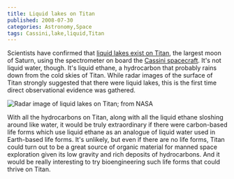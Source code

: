 ```yaml
---
title: Liquid lakes on Titan
published: 2008-07-30
categories: Astronomy,Space
tags: Cassini,lake,liquid,Titan
---
```


Scientists have confirmed that
<a href="https://www.scientificamerican.com/article/liquid-lake-on-titan/">liquid lakes exist on Titan</a>,
the largest moon of Saturn, using the spectrometer on board the
<a href="https://solarsystem.nasa.gov/missions/cassini/overview/">Cassini spacecraft</a>.
It's not liquid water, though.
It's liquid ethane, a hydrocarbon that probably rains down from the cold skies of Titan.
While radar images of the surface of Titan strongly suggested that there were liquid lakes,
this is the first time direct observational evidence was gathered.

![Radar image of liquid lakes on Titan; from [NASA](https://photojournal.jpl.nasa.gov/catalog/PIA09102)](PIA09102.jpg)

With all the hydrocarbons on Titan, along with all the liquid ethane sloshing around like water,
it would be truly extraordinary if there were carbon-based life forms
which use liquid ethane as an analogue of liquid water used in Earth-based life forms. 
It's unlikely, but even if there are no life forms,
Titan could turn out to be a great source of organic material for manned space exploration
given its low gravity and rich deposits of hydrocarbons.
And it would be really interesting to try bioengineering such life forms that could thrive on Titan.
